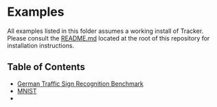# Examples

All examples listed in this folder assumes a working install of Tracker. Please consult the [README.md](./README.md) located at the root of this repository for installation instructions.

## Table of Contents

- [German Traffic Sign Recognition Benchmark](./gtsrb/)
- [MNIST](./mnist/)
- 
